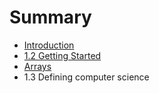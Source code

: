 # Summary

* [Introduction](README.md)
* [1.2 Getting Started](12_getting_started.md)
* [Arrays](chapter1.md)
* 1.3 Defining computer science


